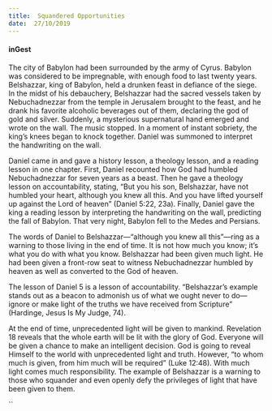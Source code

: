 ```yaml
---
title:  Squandered Opportunities
date:  27/10/2019
---
```


#### inGest

The city of Babylon had been surrounded by the army of Cyrus. Babylon was considered to be impregnable, with enough food to last twenty years. Belshazzar, king of Babylon, held a drunken feast in defiance of the siege. In the midst of his debauchery, Belshazzar had the sacred vessels taken by Nebuchadnezzar from the temple in Jerusalem brought to the feast, and he drank his favorite alcoholic beverages out of them, declaring the god of gold and silver. Suddenly, a mysterious supernatural hand emerged and wrote on the wall. The music stopped. In a moment of instant sobriety, the king’s knees began to knock together. Daniel was summoned to interpret the handwriting on the wall.

Daniel came in and gave a history lesson, a theology lesson, and a reading lesson in one chapter. First, Daniel recounted how God had humbled Nebuchadnezzar for seven years as a beast. Then he gave a theology lesson on accountability, stating, “But you his son, Belshazzar, have not humbled your heart, although you knew all this. And you have lifted yourself up against the Lord of heaven” (Daniel 5:22, 23a). Finally, Daniel gave the king a reading lesson by interpreting the handwriting on the wall, predicting the fall of Babylon. That very night, Babylon fell to the Medes and Persians.

The words of Daniel to Belshazzar—“although you knew all this”—ring as a warning to those living in the end of time. It is not how much you know; it’s what you do with what you know. Belshazzar had been given much light. He had been given a front-row seat to witness Nebuchadnezzar humbled by heaven as well as converted to the God of heaven.

The lesson of Daniel 5 is a lesson of accountability. “Belshazzar’s example stands out as a beacon to admonish us of what we ought never to do—ignore or make light of the truths we have received from Scripture” (Hardinge, Jesus Is My Judge, 74).

At the end of time, unprecedented light will be given to mankind. Revelation 18 reveals that the whole earth will be lit with the glory of God. Everyone will be given a chance to make an intelligent decision. God is going to reveal Himself to the world with unprecedented light and truth. However, “to whom much is given, from him much will be required” (Luke 12:48). With much light comes much responsibility. The example of Belshazzar is a warning to those who squander and even openly defy the privileges of light that have been given to them.

``